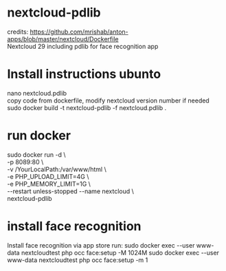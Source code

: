 # nextcloud-pdlib
credits: https://github.com/mrishab/anton-apps/blob/master/nextcloud/Dockerfile \
Nextcloud 29 including pdlib for face recognition app

# Install instructions ubunto
nano nextcloud.pdlib \
copy code from dockerfile, modify nextcloud version number if needed \
sudo docker build -t nextcloud-pdlib -f nextcloud.pdlib . 

# run docker
sudo docker run -d \ \
-p 8089:80 \ \
-v /YourLocalPath:/var/www/html \ \
-e PHP_UPLOAD_LIMIT=4G \ \
-e PHP_MEMORY_LIMIT=1G \ \
--restart unless-stopped --name nextcloud \ \
nextcloud-pdlib

#  install face recognition

Install face recognition via app store
run:
sudo docker exec --user www-data nextcloudtest php occ face:setup -M 1024M
sudo docker exec --user www-data nextcloudtest php occ face:setup -m 1
